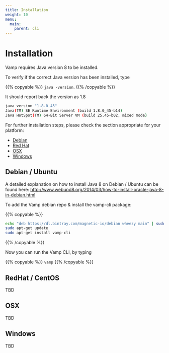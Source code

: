 ```yaml
---
title: Installation
weight: 10
menu:
  main:
    parent: cli
---
```

# Installation

Vamp requires Java version 8 to be installed. 

To verify if the correct Java version has been installed, type 

{{% copyable %}}
`java -version`. 
{{% /copyable %}}

It should report back the version as 1.8
```bash
java version "1.8.0_45"
Java(TM) SE Runtime Environment (build 1.8.0_45-b14)
Java HotSpot(TM) 64-Bit Server VM (build 25.45-b02, mixed mode)
```

For further installation steps, please check the section appropriate for your platform:

* [Debian](#debian)
* [Red Hat](#redhat)
* [OSX](#osx)
* [Windows](#windows)


## <a name="debian"></a>Debian / Ubuntu
A detailed explanation on how to install Java 8 on Debian / Ubuntu can be found here: 
http://www.webupd8.org/2014/03/how-to-install-oracle-java-8-in-debian.html


To add the Vamp debian repo & install the vamp-cli package:

{{% copyable %}}
```bash
echo "deb https://dl.bintray.com/magnetic-io/debian wheezy main" | sudo tee -a /etc/apt/sources.list
sudo apt-get update
sudo apt-get install vamp-cli
```
{{% /copyable %}}

Now you can run the Vamp CLI, by typing 

{{% copyable %}}
`vamp`
{{% /copyable %}}


## <a name="redhat"></a>RedHat / CentOS

TBD

## <a name="osx"></a>OSX

TBD

## <a name="windows"></a>Windows

TBD